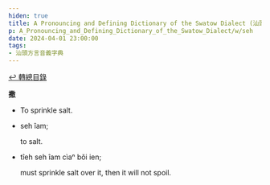 ```yaml
---
hiden: true
title: A Pronouncing and Defining Dictionary of the Swatow Dialect (汕頭方言音義字典) / seh
p: A_Pronouncing_and_Defining_Dictionary_of_the_Swatow_Dialect/w/seh
date: 2024-04-01 23:00:00
tags: 
- 汕頭方言音義字典
---
```


[↩️ 轉總目錄](/A_Pronouncing_and_Defining_Dictionary_of_the_Swatow_Dialect)


**撒**
- To sprinkle salt.

- seh îam;

  to salt.

- tîeh seh îam cìaⁿ bŏi ien;

  must sprinkle salt over it, then it will not spoil.